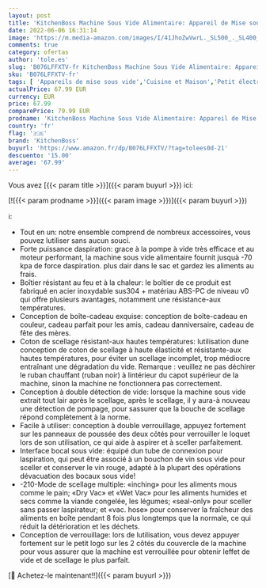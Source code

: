 ```yaml
---
layout: post
title: 'KitchenBoss Machine Sous Vide Alimentaire: Appareil de Mise sous Vide │ Système de vide automatique sec │ humide- pour Conservation des Aliments │ Inclus 5 Pcs Sac Sous Vide Alimentaire'
date: 2022-06-06 16:31:14
image: 'https://m.media-amazon.com/images/I/41JhoZwVwrL._SL500_._SL400_.jpg'
comments: true
category: ofertas
author: 'tole.es'
slug: 'B076LFFXTV-fr KitchenBoss Machine Sous Vide Alimentaire: Appareil de...'
sku: 'B076LFFXTV-fr'
tags: [ 'Appareils de mise sous vide','Cuisine et Maison','Petit électroménager','kitchenboss','🇫🇷', ]
actualPrice: 67.99 EUR
currency: EUR
price: 67.99
comparePrice: 79.99 EUR
prodname: 'KitchenBoss Machine Sous Vide Alimentaire: Appareil de Mise sous Vide │ Système de vide automatique sec │ humide- pour Conservation des Aliments │ Inclus 5 Pcs Sac Sous Vide Alimentaire'
country: 'fr'
flag: '🇫🇷'
brand: 'KitchenBoss'
buyurl: 'https://www.amazon.fr/dp/B076LFFXTV/?tag=tolees0d-21'
descuento: '15.00'
average: '67.99'
---
```


Vous avez [{{< param title >}}]({{< param buyurl >}}) ici:

[![{{< param prodname >}}]({{< param image >}})]({{< param buyurl >}})

ℹ️:

- Tout en un: notre ensemble comprend de nombreux accessoires, vous pouvez lutiliser sans aucun souci.
- Forte puissance daspiration: grace à la pompe à vide très efficace et au moteur performant, la machine sous vide alimentaire fournit jusquà -70 kpa de force daspiration. plus dair dans le sac et gardez les aliments au frais.
- Boîtier résistant au feu et à la chaleur: le boîtier de ce produit est fabriqué en acier inoxydable sus304 + matériau ABS-PC de niveau v0 qui offre plusieurs avantages, notamment une résistance-aux températures.
- Conception de boîte-cadeau exquise: conception de boîte-cadeau en couleur, cadeau parfait pour les amis, cadeau danniversaire, cadeau de fête des mères.
- Coton de scellage résistant-aux hautes températures: lutilisation dune conception de coton de scellage à haute élasticité et résistante-aux hautes températures, pour éviter un scellage incomplet, trop médiocre entraînant une dégradation du vide. Remarque : veuillez ne pas déchirer le ruban chauffant (ruban noir) à lintérieur du capot supérieur de la machine, sinon la machine ne fonctionnera pas correctement.
- Conception à double détection de vide: lorsque la machine sous vide extrait tout lair après le scellage, après le scellage, il y aura-à nouveau une détection de pompage, pour sassurer que la bouche de scellage répond complètement à la norme.
- Facile à utiliser: conception à double verrouillage, appuyez fortement sur les panneaux de poussée des deux côtés pour verrouiller le loquet lors de son utilisation, ce qui aide à aspirer et à sceller parfaitement.
- Interface bocal sous vide: équipé dun tube de connexion pour laspiration, qui peut être associé à un bouchon de vin sous vide pour sceller et conserver le vin rouge, adapté à la plupart des opérations dévacuation des bocaux sous vide!
- -210-Mode de scellage multiple: «inching» pour les aliments mous comme le pain; «Dry Vac» et «Wet Vac» pour les aliments humides et secs comme la viande congelée, les légumes; «seal-only» pour sceller sans passer laspirateur; et «vac. hose» pour conserver la fraîcheur des aliments en boîte pendant 8 fois plus longtemps que la normale, ce qui réduit la détérioration et les déchets.
- Conception de verrouillage: lors de lutilisation, vous devez appuyer fortement sur le petit logo sur les 2 côtés du couvercle de la machine pour vous assurer que la machine est verrouillée pour obtenir leffet de vide et de scellage le plus parfait.

[🛒 Achetez-le maintenant!!]({{< param buyurl >}})
